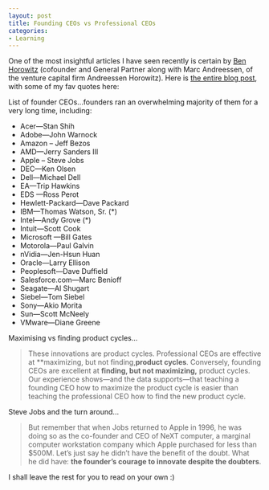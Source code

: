 ```yaml
---
layout: post
title: Founding CEOs vs Professional CEOs
categories:
- Learning
---
```


One of the most insightful articles I have seen recently is certain by [Ben Horowitz](http://bhorowitz.com/) (cofounder and General Partner along with Marc Andreessen, of the venture capital firm Andreessen Horowitz). Here is [the entire blog post](http://bhorowitz.com/2010/04/28/why-we-prefer-founding-ceos/), with some of my fav quotes here:

List of founder CEOs...founders ran an overwhelming majority of them for a very long time, including:

- Acer—Stan Shih
- Adobe—John Warnock
- Amazon – Jeff Bezos
- AMD—Jerry Sanders III
- Apple – Steve Jobs
- DEC—Ken Olsen
- Dell—Michael Dell
- EA—Trip Hawkins
- EDS —Ross Perot
- Hewlett-Packard—Dave Packard
- IBM—Thomas Watson, Sr. (\*)
- Intel—Andy Grove (\*)
- Intuit—Scott Cook
- Microsoft —Bill Gates
- Motorola—Paul Galvin
- nVidia—Jen-Hsun Huan
- Oracle—Larry Ellison
- Peoplesoft—Dave Duffield
- Salesforce.com—Marc Benioff
- Seagate—Al Shugart
- Siebel—Tom Siebel
- Sony—Akio Morita
- Sun—Scott McNeely
- VMware—Diane Greene

Maximising vs finding product cycles...

> These innovations are product cycles. Professional CEOs are effective at **maximizing, but not finding,**product cycles**. Conversely, founding CEOs are excellent at **finding, but not maximizing,** product cycles. Our experience shows—and the data supports—that teaching a founding CEO how to maximize the product cycle is easier than teaching the professional CEO how to find the new product cycle.

Steve Jobs and the turn around...

> But remember that when Jobs returned to Apple in 1996, he was doing so as the co-founder and CEO of NeXT computer, a marginal computer workstation company which Apple purchased for less than $500M. Let’s just say he didn’t have the benefit of the doubt. What he did have: **the founder’s courage to innovate despite the doubters**.

I shall leave the rest for you to read on your own :)
